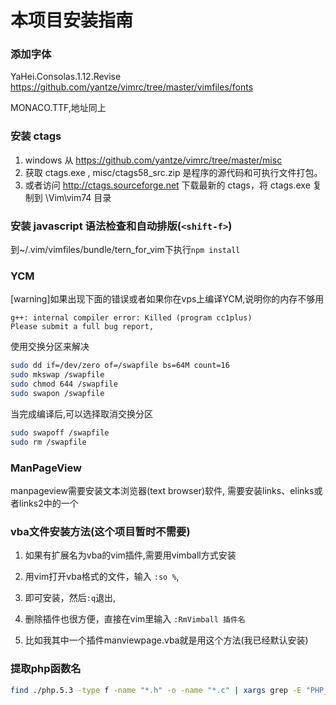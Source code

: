 # 本项目安装指南

### 添加字体
YaHei.Consolas.1.12.Revise https://github.com/yantze/vimrc/tree/master/vimfiles/fonts

MONACO.TTF,地址同上

### 安装 ctags
1. windows 从 https://github.com/yantze/vimrc/tree/master/misc
1. 获取 ctags.exe , misc/ctags58_src.zip 是程序的源代码和可执行文件打包。
1. 或者访问 http://ctags.sourceforge.net 下载最新的 ctags，将 ctags.exe 复制到 \Vim\vim74 目录


### 安装 javascript 语法检查和自动排版(`<shift-f>`)
到~/.vim/vimfiles/bundle/tern_for_vim下执行`npm install`

### YCM
[warning]如果出现下面的错误或者如果你在vps上编译YCM,说明你的内存不够用
```
g++: internal compiler error: Killed (program cc1plus)
Please submit a full bug report,
```
使用交换分区来解决
```bash
sudo dd if=/dev/zero of=/swapfile bs=64M count=16
sudo mkswap /swapfile
sudo chmod 644 /swapfile
sudo swapon /swapfile
```
当完成编译后,可以选择取消交换分区
```bash
sudo swapoff /swapfile
sudo rm /swapfile
```

### ManPageView
manpageview需要安装文本浏览器(text browser)软件, 需要安装links、elinks或者links2中的一个

### vba文件安装方法(这个项目暂时不需要)
1. 如果有扩展名为vba的vim插件,需要用vimball方式安装

1. 用vim打开vba格式的文件，输入 `:so %`,

1. 即可安装，然后`:q`退出,

1. 删除插件也很方便，直接在vim里输入 `:RmVimball 插件名`

1. 比如我其中一个插件manviewpage.vba就是用这个方法(我已经默认安装)


### 提取php函数名
```bash
find ./php.5.3 -type f -name "*.h" -o -name "*.c" | xargs grep -E "PHP_FUNCTION|ZEND_FUNCTION" | sed -ie "s/.*_FUNCTION(//g;s/)//g" | sort | uniq > functions.txt
```
